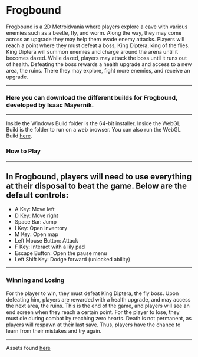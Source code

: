 # Frogbound
Frogbound is a 2D Metroidvania where players explore a cave with various enemies such as a beetle, fly, and worm. Along the way, they may come across an upgrade they may help them evade enemy attacks. Players will reach a point where they must defeat a boss, King Diptera, king of the flies. King Diptera will summon enemies and charge around the arena until it becomes dazed. While dazed, players may attack the boss until it runs out of health. Defeating the boss rewards a health upgrade and access to a new area, the ruins. There they may explore, fight more enemies, and receive an upgrade.

---
### Here you can download the different builds for Frogbound, developed by Isaac Mayernik.
---
Inside the Windows Build folder is the 64-bit installer.
Inside the WebGL Build is the folder to run on a web browser.
You can also run the WebGL Build [here](https://play.unity.com/en/games/f78ac303-ffe3-4365-af64-51f3f8935678/frogbound-webgl-build).


### How to Play
---
In Frogbound, players will need to use everything at their disposal to beat the game. Below are the default controls:
---
-	A Key: Move left
-	D Key: Move right
-	Space Bar: Jump
-	I Key: Open inventory
-	M Key: Open map
-	Left Mouse Button: Attack
-	F Key: Interact with a lily pad
-	Escape Button: Open the pause menu
-	Left Shift Key: Dodge forward (unlocked ability)
---
### Winning and Losing
For the player to win, they must defeat King Diptera, the fly boss. Upon defeating him, players are rewarded with a health upgrade, and may access the next area, the ruins. This is the end of the game, and players will see an end screen when they reach a certain point.
For the player to lose, they must die during combat by reaching zero hearts. Death is not permanent, as players will respawn at their last save. Thus, players have the chance to learn from their mistakes and try again.

---
Assets found [here](https://github.com/isaacmayernik/FrogboundAssets)
